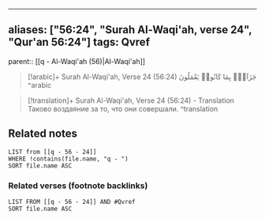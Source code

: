 
---
aliases: ["56:24", "Surah Al-Waqi'ah, verse 24", "Qur'an 56:24"]
tags: Qvref
---

parent:: [[q - Al-Waqi'ah (56)|Al-Waqi'ah]]

> [!arabic]+ Surah Al-Waqi'ah, Verse 24 (56:24)
> <span class="quran-arabic">جَزَآءًۢ بِمَا كَانُوا۟ يَعْمَلُونَ</span>
^arabic

> [!translation]+ Surah Al-Waqi'ah, Verse 24 (56:24) - Translation
> Таково воздаяние за то, что они совершали.
^translation



## Related notes
```dataview
LIST from [[q - 56 - 24]]
WHERE !contains(file.name, "q - ")
SORT file.name ASC
```

### Related verses (footnote backlinks)
```dataview
LIST FROM [[q - 56 - 24]] AND #Qvref
SORT file.name ASC
```

